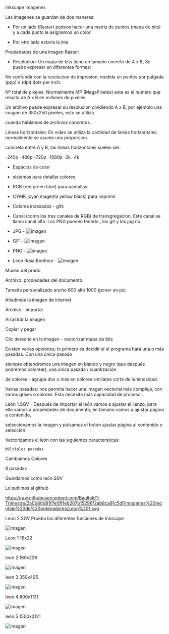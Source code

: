 
Inkscape
Imagenes


Las imagenes se guardan de dos maneras:

- Por un lado (Raster) podeos hacer una matriz de puntos (mapa de bits) y a cada punto le asignamos un color.

- Por otro lado estaria la ima

Propiedades de una imagen Raster:

- Resolucion: Un mapa de bits tiene un tamaño cocreto de A x B, Se puede expresar en diferentes formas:

No confundir con la resolucion de impresion, medida en puntos por pulgada (ppp) o (dpi) dots per inch.

Nº total de pixeles: Normalmente MP (MegaPixeles) este es el numero que resulta de A x B en millones de pixeles.

Un archivo puede expresar su resolucion dividiendo A x B, por ejemplo una imagen de 350x250 pixeles, esto se utiliza

cuando hablamos de archivos concretos.

Lineas horizontales: En video se utiliza la cantidad de lineas horizontales, normalmente se asume una proporcion

concreta entre A y B, las lineas horizontales suelen ser:

-240p
-480p
-720p
-1080p
-2k
-4k


- Espacios de color

- sistemas para detallar colores

- RGB (red green blue) para pantallas

- CYMK (cyan magenta yellow black) para imprimir

- Colores indexados - gifs

- Canal (como los tres canales de RGB) de transgregación, Este canal se llama canal alfa. Los PNG pueden tenerlo , los gif y los jpg no.


- JPG -
![imagen](https://user-images.githubusercontent.com/90753264/139016825-f110c3af-1dfb-4bef-8160-2e4cf5a55698.png)

- GIF -
![imagen](https://user-images.githubusercontent.com/90753264/139016965-de1bacbf-210d-4681-bf87-e3084c953946.png)

- PNG -
![imagen](https://user-images.githubusercontent.com/90753264/139017020-89f3d8c9-fee1-480e-b812-c6031ee7c66b.png)

- Leon Rosa Bonheur -
![imagen](https://user-images.githubusercontent.com/90753264/139016997-15697429-98e8-424b-99a2-65145477e335.png)

Museo del prado


Archivo: propiedades del documento.

Tamaño personalizado ancho 600 alto 1000 (poner en px)

Añadimos la imagen de internet

Archivo - importar

Arrastrar la imagen

Copiar y pegar

Clic derecho en la imagen - vectorizar mapa de bits

Existen varias opciones; lo primero es decidir si el programa hará una o más pasadas. Con una única pasada

siempre obtendremos una imagen en blanco y negro (que después podremos colorear), una única pasada / cuantización

de colores - agrupa dos o más en colores similares corte de luminosidad.

Varias pasadas: nos permite hacer una imagen vectorial más compleja, con varios grises o colores. Esto necesita más capacidad de proceso .

León 1.SGV - Después de importar el león vamos a ajustar el lienzo, para ello vamos a propiedades de documento, en tamaño vamos a ajustar página a contenido, 

seleccionamos la imagen y pulsamos el botón ajustar página al contenido o selección.

Vectorizamos el león con las siguientes caractersticas:

    Múltiples pasadas
  
  Cambiamos Colores
  
  8 pasadas
 
 Guardamos como león.SGV
   
   Lo subimos al github

https://raw.githubusercontent.com/Baultek/1-Trimestre/2a0b80d81f7e0ff1eb207b15296f2ab8ca91c5df/Imagenes%20montaje%20de%20ordenadores/Leon%201.svg


Leon 2.SGV Prueba las diferentes funciones de Inkscape


![imagen](https://user-images.githubusercontent.com/90753264/139017117-b4bb3e05-23de-49bb-84d4-f7b47b54399b.png)


Leon 1 16x22

![imagen](https://user-images.githubusercontent.com/90753264/139022333-4636f102-0d0f-4884-af5d-1b1b663f102c.png)


leon 2 160x226

![imagen](https://user-images.githubusercontent.com/90753264/139022819-88f6a307-1c3a-4498-ad30-d3db1502dd21.png)


leon 3 350x495

![imagen](https://user-images.githubusercontent.com/90753264/139023049-bda83d03-32c4-45e5-b735-f7fdceed25a4.png)


leon 4 800x1131

![imagen](https://user-images.githubusercontent.com/90753264/139023197-7fbc3a2b-fe17-4571-8b91-79b65b2f8f20.png)


leon 5 1500x2121

![imagen](https://user-images.githubusercontent.com/90753264/139023390-4b4d7bef-d39f-4fca-9d42-47db8eddedda.png)



























































































